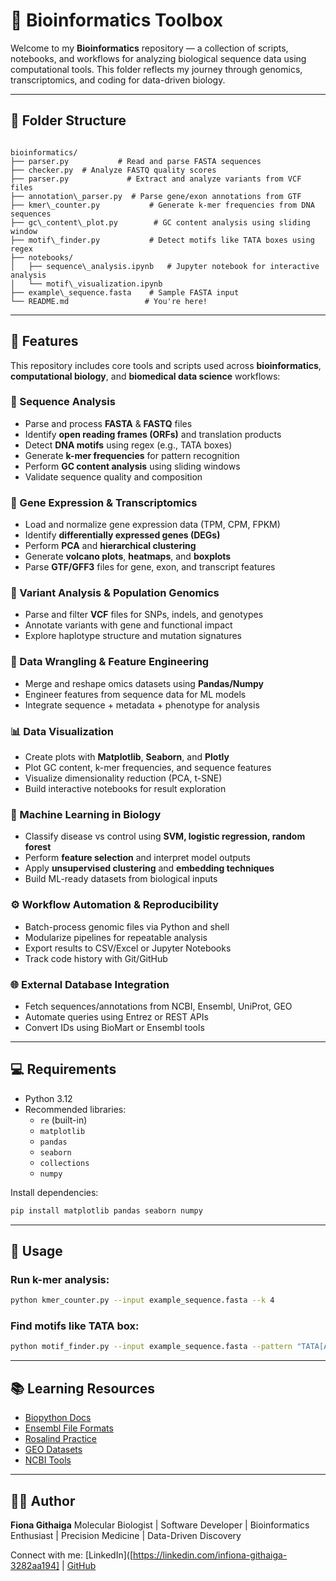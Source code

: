 # 🧬 Bioinformatics Toolbox

Welcome to my **Bioinformatics** repository — a collection of scripts, notebooks, and workflows for analyzing biological sequence data using computational tools. This folder reflects my journey through genomics, transcriptomics, and coding for data-driven biology.

---

## 📁 Folder Structure

```

bioinformatics/
├── parser.py           # Read and parse FASTA sequences
├── checker.py  # Analyze FASTQ quality scores
├── parser.py             # Extract and analyze variants from VCF files
├── annotation\_parser.py  # Parse gene/exon annotations from GTF
├── kmer\_counter.py           # Generate k-mer frequencies from DNA sequences
├── gc\_content\_plot.py        # GC content analysis using sliding window
├── motif\_finder.py           # Detect motifs like TATA boxes using regex
├── notebooks/
│   ├── sequence\_analysis.ipynb   # Jupyter notebook for interactive analysis
│   └── motif\_visualization.ipynb
├── example\_sequence.fasta    # Sample FASTA input
└── README.md                 # You're here!

````

---

## 🔬 Features

This repository includes core tools and scripts used across **bioinformatics**, **computational biology**, and **biomedical data science** workflows:

### 🧬 Sequence Analysis
- Parse and process **FASTA** & **FASTQ** files
- Identify **open reading frames (ORFs)** and translation products
- Detect **DNA motifs** using regex (e.g., TATA boxes)
- Generate **k-mer frequencies** for pattern recognition
- Perform **GC content analysis** using sliding windows
- Validate sequence quality and composition

### 🧠 Gene Expression & Transcriptomics
- Load and normalize gene expression data (TPM, CPM, FPKM)
- Identify **differentially expressed genes (DEGs)**
- Perform **PCA** and **hierarchical clustering**
- Generate **volcano plots**, **heatmaps**, and **boxplots**
- Parse **GTF/GFF3** files for gene, exon, and transcript features

### 🧬 Variant Analysis & Population Genomics
- Parse and filter **VCF** files for SNPs, indels, and genotypes
- Annotate variants with gene and functional impact
- Explore haplotype structure and mutation signatures

### 🧪 Data Wrangling & Feature Engineering
- Merge and reshape omics datasets using **Pandas/Numpy**
- Engineer features from sequence data for ML models
- Integrate sequence + metadata + phenotype for analysis

### 📊 Data Visualization
- Create plots with **Matplotlib**, **Seaborn**, and **Plotly**
- Plot GC content, k-mer frequencies, and sequence features
- Visualize dimensionality reduction (PCA, t-SNE)
- Build interactive notebooks for result exploration

### 🤖 Machine Learning in Biology
- Classify disease vs control using **SVM, logistic regression, random forest**
- Perform **feature selection** and interpret model outputs
- Apply **unsupervised clustering** and **embedding techniques**
- Build ML-ready datasets from biological inputs

### ⚙️ Workflow Automation & Reproducibility
- Batch-process genomic files via Python and shell
- Modularize pipelines for repeatable analysis
- Export results to CSV/Excel or Jupyter Notebooks
- Track code history with Git/GitHub

### 🌐 External Database Integration
- Fetch sequences/annotations from NCBI, Ensembl, UniProt, GEO
- Automate queries using Entrez or REST APIs
- Convert IDs using BioMart or Ensembl tools

---

## 💻 Requirements

- Python 3.12
- Recommended libraries:
  - `re` (built-in)
  - `matplotlib`
  - `pandas`
  - `seaborn`
  - `collections`
  - `numpy`

Install dependencies:
```bash
pip install matplotlib pandas seaborn numpy
````

---

## 🚀 Usage

### Run k-mer analysis:

```bash
python kmer_counter.py --input example_sequence.fasta --k 4
```

### Find motifs like TATA box:

```bash
python motif_finder.py --input example_sequence.fasta --pattern "TATA[AT]A[AT]"
```

---

## 📚 Learning Resources

* [Biopython Docs](https://biopython.org/)
* [Ensembl File Formats](https://www.ensembl.org/info/website/upload/index.html)
* [Rosalind Practice](http://rosalind.info)
* [GEO Datasets](https://www.ncbi.nlm.nih.gov/geo/)
* [NCBI Tools](https://www.ncbi.nlm.nih.gov/tools/)

---

## 👩‍💻 Author

**Fiona Githaiga**
Molecular Biologist | Software Developer | Bioinformatics Enthusiast
| Precision Medicine | Data-Driven Discovery

Connect with me:
[LinkedIn]([https://linkedin.com/infiona-githaiga-3282aa194] | [GitHub](https://github.com/FionaG26)
